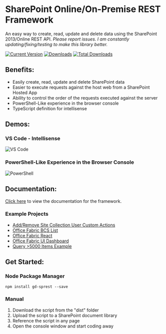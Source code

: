 
# SharePoint Online/On-Premise REST Framework
An easy way to create, read, update and delete data using the SharePoint 2013/Online REST API.
*Please report issues. I am constantly updating/fixing/testing to make this library better.*

[![Current Version](https://badge.fury.io/js/gd-sprest.svg)](https://www.npmjs.com/package/gd-sprest)
[![Downloads](https://img.shields.io/npm/dm/gd-sprest.svg)](https://www.npmjs.com/package/gd-sprest)
[![Total Downloads](https://img.shields.io/npm/dt/gd-sprest.svg)](https://www.npmjs.com/package/gd-sprest)

## Benefits:
* Easily create, read, update and delete SharePoint data
* Easier to execute requests against the host web from a SharePoint Hosted App
* Ability to control the order of the requests executed against the server
* PowerShell-Like experience in the browser console
* TypeScript definition for intellisense

## Demos:
### VS Code - Intellisense
![VS Code](https://raw.githubusercontent.com/gunjandatta/sprest/master/images/demo-VSCode.gif)

### PowerShell-Like Experience in the Browser Console
![PowerShell](https://raw.githubusercontent.com/gunjandatta/sprest/master/images/demo-ConsoleWindow.gif)

## Documentation:
[Click here](https://github.com/gunjandatta/sprest/wiki) to view the documentation for the framework.

### Example Projects
* [Add/Remove Site Collection User Custom Actions](https://github.com/gunjandatta/sprest-sitecustomactions)
* [Office Fabric BCS List](https://github.com/gunjandatta/sprest-bcs-list)
* [Office Fabric React](https://github.com/gunjandatta/sprest-fabric-react)
* [Office Fabric UI Dashboard](https://github.com/gunjandatta/sprest-list)
* [Query >5000 Items Example](https://github.com/gunjandatta/sprest-large-list)

## Get Started:
### Node Package Manager
```
npm install gd-sprest --save
```
### Manual
1. Download the script from the "dist" folder
2. Upload the script to a SharePoint document library
3. Reference the script in any page
4. Open the console window and start coding away

